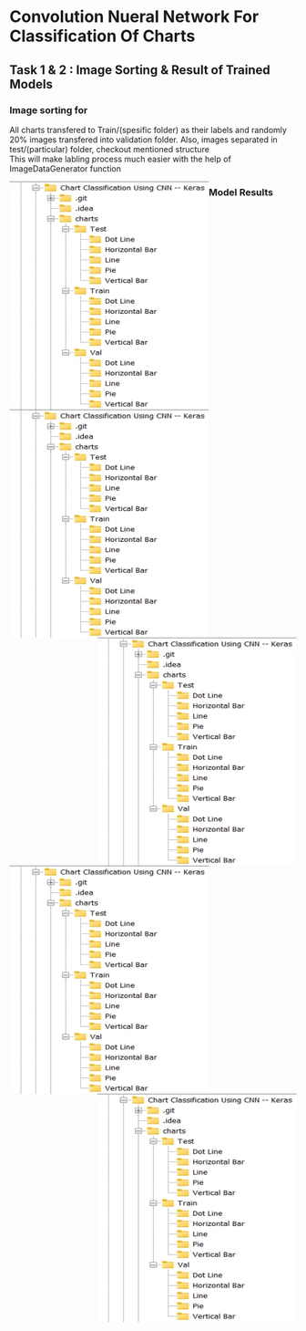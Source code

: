# Convolution Nueral Network For Classification Of Charts   
## Task 1 & 2 : Image Sorting & Result of Trained Models    
### Image sorting for       
        
All charts transfered to Train/(spesific folder) as their labels and randomly 20% images transfered into validation folder. Also, images separated in test/(particular) folder, checkout mentioned structure        
This will make labling process much easier with the help of ImageDataGenerator function    
     
<img align="left" height="400" width="350" src="https://github.com/devsonni/Chart-Classification-Using-CNN----Keras/blob/main/charts/Folder%20Structure.jpg">       
        
### Model Results      
    
<img align="left" height="400" width="350" src="https://github.com/devsonni/Chart-Classification-Using-CNN----Keras/blob/main/charts/Folder%20Structure.jpg">
<img align="right" height="400" width="350" src="https://github.com/devsonni/Chart-Classification-Using-CNN----Keras/blob/main/charts/Folder%20Structure.jpg">     
<img align="left" height="400" width="350" src="https://github.com/devsonni/Chart-Classification-Using-CNN----Keras/blob/main/charts/Folder%20Structure.jpg">
<img align="right" height="400" width="350" src="https://github.com/devsonni/Chart-Classification-Using-CNN----Keras/blob/main/charts/Folder%20Structure.jpg">     


